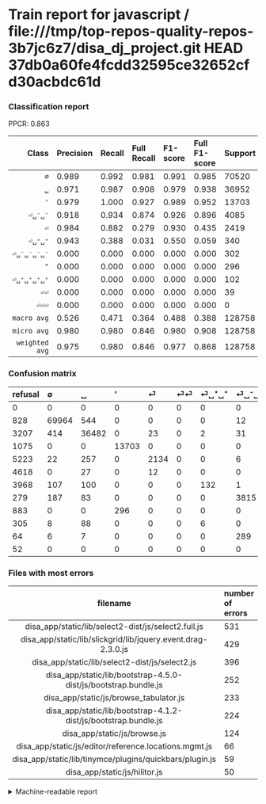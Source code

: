 # Train report for javascript / file:///tmp/top-repos-quality-repos-3b7jc6z7/disa_dj_project.git HEAD 37db0a60fe4fcdd32595ce32652cfd30acbdc61d

### Classification report

PPCR: 0.863

| Class | Precision | Recall | Full Recall | F1-score | Full F1-score | Support | Full Support | PPCR |
|------:|:----------|:-------|:------------|:---------|:---------|:--------|:-------------|:-----|
| `∅` | 0.989| 0.992| 0.981| 0.991| 0.985| 70520| 71348| 0.988 |
| `␣` | 0.971| 0.987| 0.908| 0.979| 0.938| 36952| 40159| 0.920 |
| `'` | 0.979| 1.000| 0.927| 0.989| 0.952| 13703| 14778| 0.927 |
| `⏎␣⁻␣⁻` | 0.918| 0.934| 0.874| 0.926| 0.896| 4085| 4364| 0.936 |
| `⏎` | 0.984| 0.882| 0.279| 0.930| 0.435| 2419| 7642| 0.317 |
| `⏎␣⁺␣⁺` | 0.943| 0.388| 0.031| 0.550| 0.059| 340| 4308| 0.079 |
| `⏎␣⁻␣⁻␣⁻␣⁻` | 0.000| 0.000| 0.000| 0.000| 0.000| 302| 366| 0.825 |
| `"` | 0.000| 0.000| 0.000| 0.000| 0.000| 296| 1179| 0.251 |
| `⏎␣⁺␣⁺␣⁺␣⁺` | 0.000| 0.000| 0.000| 0.000| 0.000| 102| 407| 0.251 |
| `⏎⏎` | 0.000| 0.000| 0.000| 0.000| 0.000| 39| 4657| 0.008 |
| `⏎⏎⏎` | 0.000| 0.000| 0.000| 0.000| 0.000| 0| 52| 0.000 |
| `macro avg` | 0.526| 0.471| 0.364| 0.488| 0.388| 128758| 149260| 0.863 |
| `micro avg` | 0.980| 0.980| 0.846| 0.980| 0.908| 128758| 149260| 0.863 |
| `weighted avg` | 0.975| 0.980| 0.846| 0.977| 0.868| 128758| 149260| 0.863 |

### Confusion matrix

|refusal|  ∅| ␣| '| ⏎| ⏎⏎| ⏎␣⁺␣⁺| ⏎␣⁻␣⁻| "| ⏎␣⁺␣⁺␣⁺␣⁺| ⏎␣⁻␣⁻␣⁻␣⁻| ⏎⏎⏎| 
|:---|:---|:---|:---|:---|:---|:---|:---|:---|:---|:---|:---|
|0 |0 |0 |0 |0 |0 |0 |0 |0 |0 |0 |0 |
|828 |69964 |544 |0 |0 |0 |0 |12 |0 |0 |0 |0 |
|3207 |414 |36482 |0 |23 |0 |2 |31 |0 |0 |0 |0 |
|1075 |0 |0 |13703 |0 |0 |0 |0 |0 |0 |0 |0 |
|5223 |22 |257 |0 |2134 |0 |0 |6 |0 |0 |0 |0 |
|4618 |0 |27 |0 |12 |0 |0 |0 |0 |0 |0 |0 |
|3968 |107 |100 |0 |0 |0 |132 |1 |0 |0 |0 |0 |
|279 |187 |83 |0 |0 |0 |0 |3815 |0 |0 |0 |0 |
|883 |0 |0 |296 |0 |0 |0 |0 |0 |0 |0 |0 |
|305 |8 |88 |0 |0 |0 |6 |0 |0 |0 |0 |0 |
|64 |6 |7 |0 |0 |0 |0 |289 |0 |0 |0 |0 |
|52 |0 |0 |0 |0 |0 |0 |0 |0 |0 |0 |0 |

### Files with most errors

| filename | number of errors|
|:----:|:-----|
| disa_app/static/lib/select2-dist/js/select2.full.js | 531 |
| disa_app/static/lib/slickgrid/lib/jquery.event.drag-2.3.0.js | 429 |
| disa_app/static/lib/select2-dist/js/select2.js | 396 |
| disa_app/static/lib/bootstrap-4.5.0-dist/js/bootstrap.bundle.js | 252 |
| disa_app/static/js/browse_tabulator.js | 233 |
| disa_app/static/lib/bootstrap-4.1.2-dist/js/bootstrap.bundle.js | 224 |
| disa_app/static/js/browse.js | 124 |
| disa_app/static/js/editor/reference.locations.mgmt.js | 66 |
| disa_app/static/lib/tinymce/plugins/quickbars/plugin.js | 59 |
| disa_app/static/js/hilitor.js | 50 |

<details>
    <summary>Machine-readable report</summary>
```json
{
  "cl_report": {"\"": {"f1-score": 0.0, "precision": 0.0, "recall": 0.0, "support": 296}, "\u0027": {"f1-score": 0.9893148509132915, "precision": 0.9788556325451818, "recall": 1.0, "support": 13703}, "macro avg": {"f1-score": 0.48775481481287386, "precision": 0.5258201624204649, "recall": 0.4712471865070673, "support": 128758}, "micro avg": {"f1-score": 0.9803662685037047, "precision": 0.9803662685037047, "recall": 0.9803662685037047, "support": 128758}, "weighted avg": {"f1-score": 0.9771703651697806, "precision": 0.974759774234655, "recall": 0.9803662685037047, "support": 128758}, "\u2205": {"f1-score": 0.9907950264820007, "precision": 0.9894778525767947, "recall": 0.992115711854793, "support": 70520}, "\u23ce": {"f1-score": 0.9302528334786399, "precision": 0.9838635315813739, "recall": 0.882182720132286, "support": 2419}, "\u23ce\u23ce": {"f1-score": 0.0, "precision": 0.0, "recall": 0.0, "support": 39}, "\u23ce\u23ce\u23ce": {"f1-score": 0.0, "precision": 0.0, "recall": 0.0, "support": 0}, "\u23ce\u2423\u207a\u2423\u207a": {"f1-score": 0.55, "precision": 0.9428571428571428, "recall": 0.38823529411764707, "support": 340}, "\u23ce\u2423\u207a\u2423\u207a\u2423\u207a\u2423\u207a": {"f1-score": 0.0, "precision": 0.0, "recall": 0.0, "support": 102}, "\u23ce\u2423\u207b\u2423\u207b": {"f1-score": 0.9260832625318607, "precision": 0.9183919114106885, "recall": 0.9339045287637698, "support": 4085}, "\u23ce\u2423\u207b\u2423\u207b\u2423\u207b\u2423\u207b": {"f1-score": 0.0, "precision": 0.0, "recall": 0.0, "support": 302}, "\u2423": {"f1-score": 0.9788569895358198, "precision": 0.9705757156539321, "recall": 0.9872807967092444, "support": 36952}},
  "cl_report_full": {"\"": {"f1-score": 0.0, "precision": 0.0, "recall": 0.0, "support": 1179}, "\u0027": {"f1-score": 0.9523577857316607, "precision": 0.9788556325451818, "recall": 0.9272567329814589, "support": 14778}, "macro avg": {"f1-score": 0.387816575223356, "precision": 0.5258201624204649, "recall": 0.363671157269092, "support": 149260}, "micro avg": {"f1-score": 0.9080707004582437, "precision": 0.9803662685037047, "recall": 0.8457054803698245, "support": 149260}, "weighted avg": {"f1-score": 0.8678195605235356, "precision": 0.9354717975982698, "recall": 0.8457054803698245, "support": 149260}, "\u2205": {"f1-score": 0.9850199921157853, "precision": 0.9894778525767947, "recall": 0.9806021191904468, "support": 71348}, "\u23ce": {"f1-score": 0.43502191417796343, "precision": 0.9838635315813739, "recall": 0.279246270609788, "support": 7642}, "\u23ce\u23ce": {"f1-score": 0.0, "precision": 0.0, "recall": 0.0, "support": 4657}, "\u23ce\u23ce\u23ce": {"f1-score": 0.0, "precision": 0.0, "recall": 0.0, "support": 52}, "\u23ce\u2423\u207a\u2423\u207a": {"f1-score": 0.05935251798561151, "precision": 0.9428571428571428, "recall": 0.03064066852367688, "support": 4308}, "\u23ce\u2423\u207a\u2423\u207a\u2423\u207a\u2423\u207a": {"f1-score": 0.0, "precision": 0.0, "recall": 0.0, "support": 407}, "\u23ce\u2423\u207b\u2423\u207b": {"f1-score": 0.8957501760976755, "precision": 0.9183919114106885, "recall": 0.8741979835013749, "support": 4364}, "\u23ce\u2423\u207b\u2423\u207b\u2423\u207b\u2423\u207b": {"f1-score": 0.0, "precision": 0.0, "recall": 0.0, "support": 366}, "\u2423": {"f1-score": 0.9384799413482191, "precision": 0.9705757156539321, "recall": 0.9084389551532658, "support": 40159}},
  "ppcr": 0.8626423690205012
}
```
</details>
